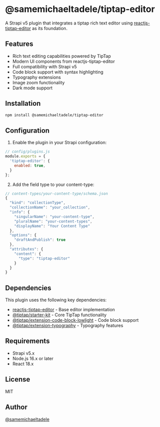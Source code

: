 # @samemichaeltadele/tiptap-editor

A Strapi v5 plugin that integrates a tiptap rich text editor using [reactjs-tiptap-editor](https://github.com/hunghg255/reactjs-tiptap-editor) as its foundation.

## Features

- Rich text editing capabilities powered by TipTap
- Modern UI components from reactjs-tiptap-editor
- Full compatibility with Strapi v5
- Code block support with syntax highlighting
- Typography extensions
- Image zoom functionality
- Dark mode support

## Installation

```bash
npm install @samemichaeltadele/tiptap-editor
```

## Configuration

1. Enable the plugin in your Strapi configuration:

```js
// config/plugins.js
module.exports = {
  'tiptap-editor': {
    enabled: true,
  }
};
```

2. Add the field type to your content-type:

```js
// content-types/your-content-type/schema.json
{
  "kind": "collectionType",
  "collectionName": "your_collection",
  "info": {
    "singularName": "your-content-type",
    "pluralName": "your-content-types",
    "displayName": "Your Content Type"
  },
  "options": {
    "draftAndPublish": true
  },
  "attributes": {
    "content": {
      "type": "tiptap-editor"
    }
  }
}
```

## Dependencies

This plugin uses the following key dependencies:

- [reactjs-tiptap-editor](https://github.com/hunghg255/reactjs-tiptap-editor) - Base editor implementation
- [@tiptap/starter-kit](https://tiptap.dev/docs/editor/api/kit) - Core TipTap functionality
- [@tiptap/extension-code-block-lowlight](https://tiptap.dev/docs/editor/api/nodes/code-block-lowlight) - Code block support
- [@tiptap/extension-typography](https://tiptap.dev/docs/editor/api/extensions/typography) - Typography features

## Requirements

- Strapi v5.x
- Node.js 16.x or later
- React 18.x

## License

MIT

## Author

[@samemichaeltadele](https://github.com/samemichaeltadele)
